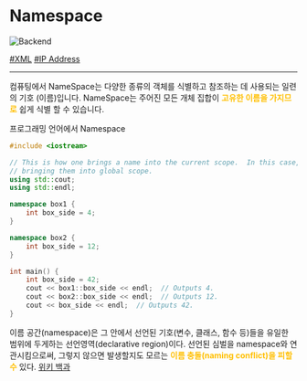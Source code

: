 # Namespace

![Backend](https://raw.githubusercontent.com/meotitda/DICTIONARY/master/2TAT1C/Label_Backend.png)

<a href="https://www.google.com/search?sxsrf=ALeKk00bjd1DBUcuiASDbuAASniQHKhTcg%3A1604567636589&ei=VMKjX-TCI5v1hwOHz4uABw&q=xml+namespace&oq=XML+Nap&gs_lcp=CgZwc3ktYWIQAxgAMgsIABDJAxAWEAoQHjIGCAAQFhAeMgYIABAWEB4yBggAEBYQHjIGCAAQFhAeMgYIABAWEB4yBggAEBYQHjIICAAQFhAKEB4yBggAEBYQHjIGCAAQFhAeOgcIABDJAxBDOgQIABBDOgUIABDLAToCCAA6BQghEKABUPAXWLwlYKUraANwAXgAgAGBDYgByBSSAQcwLjYuOC0xmAEAoAEBqgEHZ3dzLXdpesABAQ&sclient=psy-ab">#XML</a>
<a href="https://www.google.com/search?sxsrf=ALeKk00dgp9sOmEUsq7VeSXltPv6N0rIJQ%3A1604567645396&ei=XcKjX8bpF5vv-QbtuY_ABQ&q=ip+address+namespace&oq=IP+Address+name&gs_lcp=CgZwc3ktYWIQAxgBMgUIABDJAzIHCAAQFBCHAjICCAAyAggAMgIIADIHCAAQFBCHAjICCAAyAggAMgYIABAWEB4yBggAEBYQHjoECAAQRzoHCAAQyQMQQzoFCAAQywE6CAgAEMkDEMsBOgQIABBDOgoIABDJAxAUEIcCUNRSWJVeYKdpaABwA3gAgAHpAYgB9AeSAQUwLjUuMZgBAKABAqABAaoBB2d3cy13aXrIAQjAAQE&sclient=psy-ab">#IP Address</a>

---

컴퓨팅에서 NameSpace는 다양한 종류의 객체를 식별하고 참조하는 데 사용되는 일련의 기호 (이름)입니다. NameSpace는 주어진 모든 개체 집합이 <span style="color:#FFBF00; font-weight:bold;">고유한 이름을 가지므로</span> 쉽게 식별 할 수 있습니다.


프로그래밍 언어에서 Namespace
```c++
#include <iostream>

// This is how one brings a name into the current scope.  In this case, it's
// bringing them into global scope.
using std::cout;
using std::endl;

namespace box1 {
    int box_side = 4;
}

namespace box2 {
    int box_side = 12;
}

int main() {
    int box_side = 42;
    cout << box1::box_side << endl;  // Outputs 4.
    cout << box2::box_side << endl;  // Outputs 12.
    cout << box_side << endl;  // Outputs 42.
}
```

이름 공간(namespace)은 그 안에서 선언된 기호(변수, 클래스, 함수 등)들을 유일한 범위에 두게하는 선언영역(declarative region)이다. 선언된 심벌을 namespace와 연관시킴으로써, 그렇지 않으면 발생할지도 모르는 <span style="color:#FFBF00; font-weight:bold;">이름 충돌(naming conflict)을 피할 수</span> 있다. 
<a href="https://en.wikipedia.org/wiki/Namespace">위키 백과</a>
